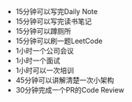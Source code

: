 - 15分钟可以写完Daily Note
- 15分钟可以写完读书笔记
- 15分钟可以蹲厕所
- 15分钟可以刷一题LeetCode
- 1小时一个公司会议
- 1小时一个面试
- 1小时可以一次培训
- 45分钟可以讲解清楚一次小架构
- 30分钟完成一个PR的Code Review

